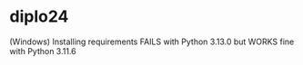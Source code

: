 # diplo24

(Windows)
Installing requirements FAILS with Python 3.13.0
but WORKS fine with Python 3.11.6
